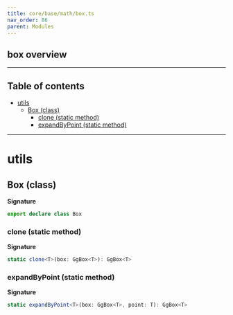 ```yaml
---
title: core/base/math/box.ts
nav_order: 86
parent: Modules
---
```


## box overview

---

<h2 class="text-delta">Table of contents</h2>

- [utils](#utils)
  - [Box (class)](#box-class)
    - [clone (static method)](#clone-static-method)
    - [expandByPoint (static method)](#expandbypoint-static-method)

---

# utils

## Box (class)

**Signature**

```ts
export declare class Box
```

### clone (static method)

**Signature**

```ts
static clone<T>(box: GgBox<T>): GgBox<T>
```

### expandByPoint (static method)

**Signature**

```ts
static expandByPoint<T>(box: GgBox<T>, point: T): GgBox<T>
```
